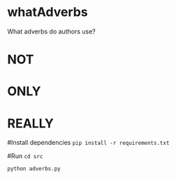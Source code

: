 # whatAdverbs
What adverbs do authors use?
# NOT
# ONLY
# REALLY


#Install dependencies
```pip install -r requirements.txt```

#Run
```cd src```

```python adverbs.py```


